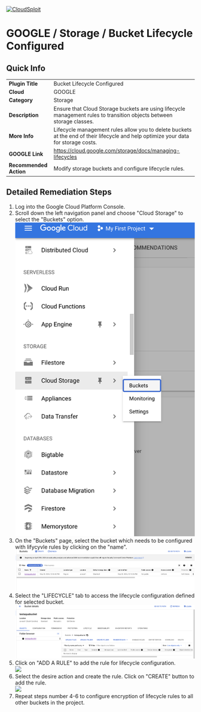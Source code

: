 [![CloudSploit](https://cloudsploit.com/img/logo-new-big-text-100.png "CloudSploit")](https://cloudsploit.com)

# GOOGLE / Storage / Bucket Lifecycle Configured

## Quick Info

| | |
|-|-|
| **Plugin Title** | Bucket Lifecycle Configured |
| **Cloud** | GOOGLE |
| **Category** | Storage |
| **Description** | Ensure that Cloud Storage buckets are using lifecycle management rules to transition objects between storage classes. |
| **More Info** | Lifecycle management rules allow you to delete buckets at the end of their lifecycle and help optimize your data for storage costs.|
| **GOOGLE Link** | https://cloud.google.com/storage/docs/managing-lifecycles |
| **Recommended Action** | Modify storage buckets and configure lifecycle rules. |

## Detailed Remediation Steps
1. Log into the Google Cloud Platform Console.
2. Scroll down the left navigation panel and choose "Cloud Storage" to select the "Buckets" option. </br> <img src="/resources/google/storage/bucket-lifecycle-configured/step2.png">
3. On the "Buckets" page, select the bucket which needs to be configured with lifycyvle rules by clicking on the "name".</br> <img src="/resources/google/storage/bucket-lifecycle-configured/step3.png"/>
4. Select the "LIFECYCLE" tab to access the lifecycle configuration defined for selected bucket.</br> <img src="/resources/google/storage/bucket-lifecycle-configured/step4.png"/>
5. Click on "ADD A RULE" to add the rule for lifecycle configuration. </br> <img src="/resources/google/storage/bucket-lifecycyle-configured/step5.png"/>
6. Select the desire action and create the rule. Click on "CREATE" button to add the rule.</br> <img src="/resources/google/storage/bucket-lifecycyle-configured/step6.png"/>
7. Repeat steps number 4-6 to configure encryption of lifecycle rules to all other buckets in the project.</br>
